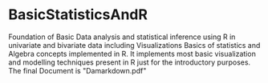 # BasicStatisticsAndR
Foundation of Basic Data analysis and statistical inference using R in univariate and bivariate data including Visualizations
Basics of statistics and Algebra concepts implemented in R. 
It implements most basic visualization and modelling techniques present in R just for the introductory purposes.
The final Document is "Damarkdown.pdf"
